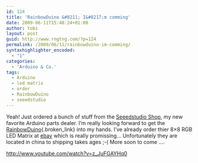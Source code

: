 ```yaml
---
id: 124
title: 'RainbowDuino &#8211; I&#8217;m comming'
date: 2009-06-11T15:48:24+01:00
author: tobi
layout: post
guid: http://www.rngtng.com/?p=124
permalink: /2009/06/11/rainbowduino-im-comming/
syntaxhighlighter_encoded:
  - "1"
categories:
  - 'Arduino & Co.'
tags:
  - Arduino
  - led matrix
  - order
  - RainbowDuino
  - seeedstudio
---
```

Yeah! Just ordered a bunch of stuff from the [Seeedstudio Shop](http://www.seeedstudio.com/depot), my new favorite Arduino parts dealer. I&#8217;m really looking forward to get the [RainbowDuino](http://www.seeedstudio.com/blog/?page_id=187){.broken_link} into my hands. I&#8217;ve already order thier 8&#215;8 RGB LED Matrix at [ebay](http://cgi.ebay.de/ws/eBayISAPI.dll?ViewItem&ssPageName=STRK:MEWNX:IT&item=220324377200) which is really promissing&#8230; Unfortunately they are located in china to shipping takes ages ;-( More soon to come &#8230;.

<http://www.youtube.com/watch?v=z_JuFGAYHq0>